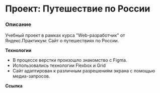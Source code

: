 # Проект: Путешествие по России

### Описание
Учебный проект в рамках курса "Web-разработчик" от Яндекс.Практикум: Сайт о путешествиях по России.

**Технологии**

* В процессе верстки произошло знакомство с Figma.
* Использовались технологии Flexbox и Grid
* Сайт адаптирован к различным разрешениям экрана с помощью медиа-запросов.

**Ссылка**


